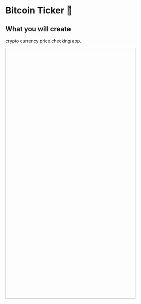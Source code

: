# Bitcoin Ticker 🤑

## What you will create

crypto currency price checking app.

<img scr="Bitcoin-Ticker.gif" width="414" height="796">

